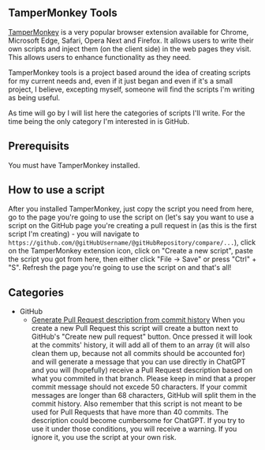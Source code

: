 ## TamperMonkey Tools

[TamperMonkey](https://www.tampermonkey.net/) is a very popular browser extension
available for Chrome, Microsoft Edge, Safari, Opera Next and Firefox. It allows users
to write their own scripts and inject them (on the client side) in the web pages they
visit. This allows users to enhance functionality as they need.

TamperMonkey tools is a project based around the idea of creating scripts for
my current needs and, even if it just began and even if it's a small project, I believe,
excepting myself, someone will find the scripts I'm writing as being useful.

As time will go by I will list here the categories of scripts I'll write.
For the time being the only category I'm interested in is GitHub.

## Prerequisits

You must have TamperMonkey installed.

## How to use a script

After you installed TamperMonkey, just copy the script you need from here, go to the page
you're going to use the script on (let's say you want to use a script on the GitHub page
you're creating a pull request in (as this is the first script I'm creating) - you will
navigate to `https://github.com/@gitHubUsername/@gitHubRepository/compare/...`), click on
the TamperMonkey extension icon, click on "Create a new script", paste the script you got
from here, then either click "File -> Save" or press "Ctrl" + "S". Refresh the page you're
going to use the script on and that's all!

## Categories

- GitHub
  -  [Generate Pull Request description from commit history](./GitHub/pullRequestDescriptionGenerator.js)
  	When you create a new Pull Request this script will create a button next to GitHub's "Create new pull request" button. Once pressed it will look at the commits' history, it will add all of them to an array (it will also clean them up, because not all commits should be accounted for) and will generate a message that you can use directly in ChatGPT and you will (hopefully) receive a Pull Request description based on what you commited in that branch. Please keep in mind that a proper commit message should not excede 50 characters. If your commit messages are longer than 68 characters, GitHub will split them in the commit history. Also remember that this script is not meant to be used for Pull Requests that have more than 40 commits. The description could become cumbersome for ChatGPT. If you try to use it under those conditions, you will receive a warning. If you ignore it, you use the script at your own risk.